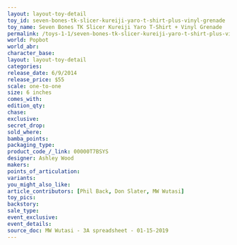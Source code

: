 ```yaml
---
layout: layout-toy-detail 
toy_id: seven-bones-tk-slicer-kureiji-yaro-t-shirt-plus-vinyl-grenade
toy_name: Seven Bones TK Slicer Kureiji Yaro T-Shirt + Vinyl Grenade
permalink: /toys-1-1/seven-bones-tk-slicer-kureiji-yaro-t-shirt-plus-vinyl-grenade.html
world: Popbot
world_abr: 
character_base: 
layout: layout-toy-detail
categories: 
release_date: 6/9/2014
release_price: $55 
scale: one-to-one
size: 6 inches
comes_with: 
edition_qty: 
chase: 
exclusive: 
secret_drop: 
sold_where: 
bamba_points: 
packaging_type: 
product_code_/_link: 00000T7BSYS
designer: Ashley Wood
makers: 
points_of_articulation: 
variants: 
you_might_also_like: 
article_contributors: [Phil Back, Don Slater, MW Wutasi]
toy_pics: 
backstory: 
sale_type: 
event_exclusive: 
event_details: 
source_doc: MW Wutasi - 3A spreadsheet - 01-15-2019
---
```

